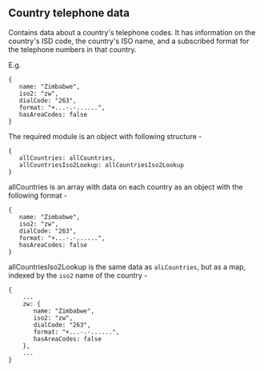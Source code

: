 ## Country telephone data

Contains data about a country's telephone codes. It has information on the country's ISD code, the country's ISO name, and a subscribed format for the telephone numbers in that country.

E.g.

```
{
   name: "Zimbabwe",
   iso2: "zw",
   dialCode: "263",
   format: "+...-.-......",
   hasAreaCodes: false
}
```

The required module is an object with following structure -

```
{
   allCountries: allCountries,
   allCountriesIso2Lookup: allCountriesIso2Lookup
}
```

allCountries is an array with data on each country as an object with the following format -

```
{
   name: "Zimbabwe",
   iso2: "zw",
   dialCode: "263",
   format: "+...-.-......",
   hasAreaCodes: false
}
```

allCountriesIso2Lookup is the same data as `alLCountries`, but as a map, indexed by the `iso2` name of the country -

```
{
    ...
    zw: {
       name: "Zimbabwe",
       iso2: "zw",
       dialCode: "263",
       format: "+...-.-......",
       hasAreaCodes: false
    },
    ...
}
```
